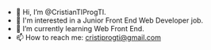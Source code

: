 - 👋 Hi, I’m @CristianTIProgTI.
- 👀 I'm interested in a Junior Front End Web Developer job.
- 🌱 I’m currently learning Web Front End.
- 📫 How to reach me: cristiprogti@gmail.com
  
<!---
CristianTIProgTI/CristianTIProgTI is a ✨ special ✨ repository because its `README.md` (this file) appears on your GitHub profile.
You can click the Preview link to take a look at your changes.
--->
